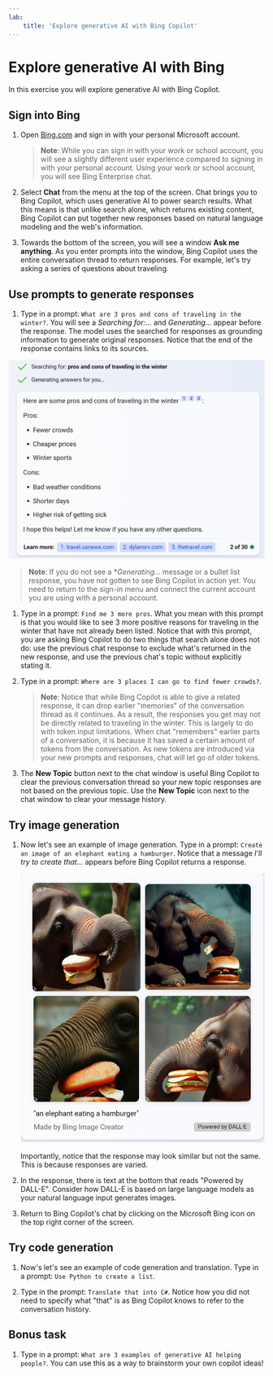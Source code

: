 ```yaml
---
lab:
    title: 'Explore generative AI with Bing Copilot'
---
```

# Explore generative AI with Bing

In this exercise you will explore generative AI with Bing Copilot. 

## Sign into Bing

1. Open [Bing.com](https://www.bing.com) and sign in with your personal Microsoft account.

    > **Note**: While you can sign in with your work or school account, you will see a slightly different user experience compared to signing in with your personal account. Using your work or school account, you will see Bing Enterprise chat.

1. Select **Chat** from the menu at the top of the screen. Chat brings you to Bing Copilot, which uses generative AI to power search results. What this means is that unlike search alone, which returns existing content, Bing Copilot can put together new responses based on natural language modeling and the web's information.  

1. Towards the bottom of the screen, you will see a window **Ask me anything**. As you enter prompts into the window, Bing Copilot uses the entire conversation thread to return responses. For example, let's try asking a series of questions about traveling.

## Use prompts to generate responses

1. Type in a prompt: `What are 3 pros and cons of traveling in the winter?`. You will see a *Searching for:...* and *Generating...* appear before the response. The model uses the searched for responses as grounding information to generate original responses. Notice that the end of the response contains links to its sources. 

![A screenshot of Bing copilot's response to a traveling prompt with three bullets for pros and three bullets for cons.](./media/generative-ai/bing-copilot-response-traveling.png) 

> **Note**: If you do not see a **Generating...* message or a bullet list response, you have not gotten to see Bing Copilot in action yet. You need to return to the sign-in menu and connect the current account you are using with a personal account. 
 
1. Type in a prompt: `Find me 3 more pros`. What you mean with this prompt is that you would like to see 3 more positive reasons for traveling in the winter that have not already been listed. Notice that with this prompt, you are asking Bing Copilot to do two things that search alone does not do: use the previous chat response to exclude what's returned in the new response, and use the previous chat's topic without explicitly stating it. 

1. Type in a prompt: `Where are 3 places I can go to find fewer crowds?`. 

    > **Note**: Notice that while Bing Copilot is able to give a related response, it can drop earlier "memories" of the conversation thread as it continues. As a result, the responses you get may not be directly related to traveling in the winter. This is largely to do with token input limitations. When chat "remembers" earlier parts of a conversation, it is because it has saved a certain amount of tokens from the conversation. As new tokens are introduced via your new prompts and responses, chat will let go of older tokens. 

1. The **New Topic** button next to the chat window is useful Bing Copilot to clear the previous conversation thread so your new topic responses are not based on the previous topic. Use the **New Topic** icon next to the chat window to clear your message history. 

## Try image generation

1. Now let's see an example of image generation. Type in a prompt: `Create an image of an elephant eating a hamburger`. Notice that a message *I'll try to create that...* appears before Bing Copilot returns a response. 

    ![A screenshot of elephants eating hamgburgers.](./media/generative-ai/dall-e-elephant.png)

    Importantly, notice that the response may look similar but not the same. This is because responses are varied.  

1. In the response, there is text at the bottom that reads "Powered by DALL-E". Consider how DALL-E is based on large language models as your natural language input generates images. 

1. Return to Bing Copilot's chat by clicking on the Microsoft Bing icon on the top right corner of the screen. 

## Try code generation

1. Now's let's see an example of code generation and translation. Type in a prompt: `Use Python to create a list`. 

1. Type in the prompt: `Translate that into C#`. Notice how you did not need to specify what "that" is as Bing Copilot knows to refer to the conversation history.

## Bonus task

1. Type in a prompt: `What are 3 examples of generative AI helping people?`. You can use this as a way to brainstorm your own copilot ideas!  
